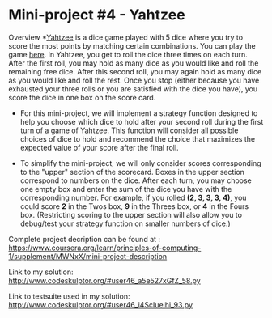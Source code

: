 # Mini-project #4 - Yahtzee

Overview
*[Yahtzee](https://en.wikipedia.org/wiki/Yahtzee) is a dice game played with 5 dice where you try to score the most points by matching certain combinations. You can play the game [here](https://cardgames.io/yahtzee/). In Yahtzee, you get to roll the dice three times on each turn. After the first roll, you may hold as many dice as you would like and roll the remaining free dice. After this second roll, you may again hold as many dice as you would like and roll the rest. Once you stop (either because you have exhausted your three rolls or you are satisfied with the dice you have), you score the dice in one box on the score card.

* For this mini-project, we will implement a strategy function designed to help you choose which dice to hold after your second roll during the first turn of a game of Yahtzee. This function will consider all possible choices of dice to hold and recommend the choice that maximizes the expected value of your score after the final roll.

* To simplify the mini-project, we will only consider scores corresponding to the "upper" section of the scorecard. Boxes in the upper section correspond to numbers on the dice. After each turn, you may choose one empty box and enter the sum of the dice you have with the corresponding number. For example, if you rolled **(2, 3, 3, 3, 4)**, you could score **2** in the Twos box, **9** in the Threes box, or **4** in the Fours box. (Restricting scoring to the upper section will also allow you to debug/test your strategy function on smaller numbers of dice.)


Complete project decription can be found at : 
<https://www.coursera.org/learn/principles-of-computing-1/supplement/MWNxX/mini-project-description>

Link to my solution:
<http://www.codeskulptor.org/#user46_a5e527xGfZ_58.py>

Link to testsuite used in my solution: 
<http://www.codeskulptor.org/#user46_i4ScIuelhi_93.py>
